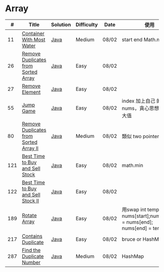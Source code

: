 # Array
| # | Title | Solution | Difficulty | Date | 使用 |
|---| ----- | -------- | ---------- |------|------|
|11|[Container With Most Water](https://leetcode.com/problems/container-with-most-water/) | [Java]()|Medium|08/02|start end Math.max|
|26|[Remove Duplicates from Sorted Array](https://leetcode.com/problems/remove-duplicates-from-sorted-array/) | [Java]()|Easy|08/02||
|27|[Remove Element](https://leetcode.com/problems/remove-element/) | [Java]()|Easy|08/02||
|55|[Jump Game](https://leetcode.com/problems/jump-game) | [Java]()|Easy|08/02|index 加上自己 的 nums，貪心思想，球最大值|
|80|[Remove Duplicates from Sorted Array II](https://leetcode.com/problems/remove-duplicates-from-sorted-array-ii) | [Java]()|Medium|08/02|類似 two pointer|
|121|[Best Time to Buy and Sell Stock](https://leetcode.com/problems/best-time-to-buy-and-sell-stock/) | [Java]()|Easy|08/02|math.min|
|122|[Best Time to Buy and Sell Stock II](https://leetcode.com/problems/best-time-to-buy-and-sell-stock-ii/) | [Java]()|Easy|08/02||
|189|[Rotate Array](https://leetcode.com/problems/rotate-array/) | [Java]()|Easy|08/02|用swap int temp = nums[start];nums[start] = nums[end]; nums[end] = temp;|
|217|[Contains Duplicate](https://leetcode.com/problems/contains-duplicate/) | [Java]()|Easy|08/02|bruce or HashMap|
|287|[Find the Duplicate Number](https://leetcode.com/problems/find-the-duplicate-number/) | [Java]()|Medium|08/02|HashMap|
